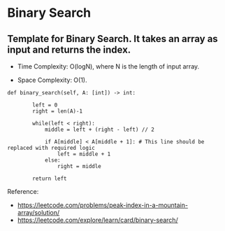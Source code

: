 # Binary Search

## Template for Binary Search. It takes an array as input and returns the index.

- Time Complexity: O(log⁡N), where N is the length of input array.

- Space Complexity: O(1).

```
def binary_search(self, A: [int]) -> int:
        
        left = 0
        right = len(A)-1
        
        while(left < right):
            middle = left + (right - left) // 2
            
            if A[middle] < A[middle + 1]: # This line should be replaced with required logic
                left = middle + 1
            else:
                right = middle
        
        return left
```
Reference:
- https://leetcode.com/problems/peak-index-in-a-mountain-array/solution/
- https://leetcode.com/explore/learn/card/binary-search/